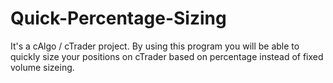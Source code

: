 # Quick-Percentage-Sizing
It's a cAlgo / cTrader project.
By using this program you will be able to quickly size your positions on cTrader based on percentage instead of fixed volume sizeing.
